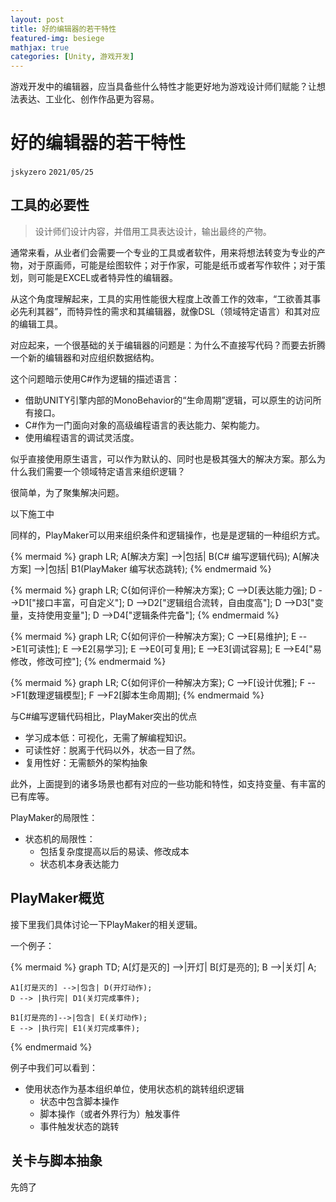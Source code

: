 ```yaml
---
layout: post
title: 好的编辑器的若干特性
featured-img: besiege
mathjax: true
categories: [Unity, 游戏开发]
---
```


游戏开发中的编辑器，应当具备些什么特性才能更好地为游戏设计师们赋能？让想法表达、工业化、创作作品更为容易。

<!--more-->

# 好的编辑器的若干特性
`jskyzero` `2021/05/25`


## 工具的必要性

> 设计师们设计内容，并借用工具表达设计，输出最终的产物。

通常来看，从业者们会需要一个专业的工具或者软件，用来将想法转变为专业的产物，对于原画师，可能是绘图软件；对于作家，可能是纸币或者写作软件；对于策划，则可能是EXCEL或者特异性的编辑器。

从这个角度理解起来，工具的实用性能很大程度上改善工作的效率，“工欲善其事必先利其器”，而特异性的需求和其编辑器，就像DSL（领域特定语言）和其对应的编辑工具。

对应起来，一个很基础的关于编辑器的问题是：为什么不直接写代码？而要去折腾一个新的编辑器和对应组织数据结构。

这个问题暗示使用C#作为逻辑的描述语言：

+ 借助UNITY引擎内部的MonoBehavior的“生命周期”逻辑，可以原生的访问所有接口。
+ C#作为一门面向对象的高级编程语言的表达能力、架构能力。
+ 使用编程语言的调试灵活度。

似乎直接使用原生语言，可以作为默认的、同时也是极其强大的解决方案。那么为什么我们需要一个领域特定语言来组织逻辑？

很简单，为了聚集解决问题。


以下施工中


同样的，PlayMaker可以用来组织条件和逻辑操作，也是是逻辑的一种组织方式。

{% mermaid %}
graph LR;
    A[解决方案] -->|包括| B(C# 编写逻辑代码);
    A[解决方案] -->|包括| B1(PlayMaker 编写状态跳转);
{% endmermaid %}

{% mermaid %}
graph LR;
    C{如何评价一种解决方案};
    C -->D[表达能力强];
    D -->D1["接口丰富，可自定义"];
    D -->D2["逻辑组合流转，自由度高"];
    D -->D3["变量，支持使用变量"];
    D -->D4["逻辑条件完备"];
{% endmermaid %}

{% mermaid %}
graph LR;
    C{如何评价一种解决方案};
    C -->E[易维护];
    E -->E1[可读性];
    E -->E2[易学习];
    E -->E0[可复用];
    E -->E3[调试容易];
    E -->E4["易修改，修改可控"];
{% endmermaid %}

{% mermaid %}
graph LR;
    C{如何评价一种解决方案};
    C -->F[设计优雅];
    F -->F1[数理逻辑模型];
    F -->F2[脚本生命周期];
{% endmermaid %}

与C#编写逻辑代码相比，PlayMaker突出的优点

+ 学习成本低：可视化，无需了解编程知识。
+ 可读性好：脱离于代码以外，状态一目了然。
+ 复用性好：无需额外的架构抽象

此外，上面提到的诸多场景也都有对应的一些功能和特性，如支持变量、有丰富的已有库等。

PlayMaker的局限性：

+ 状态机的局限性：
  + 包括复杂度提高以后的易读、修改成本
  + 状态机本身表达能力


## PlayMaker概览

接下里我们具体讨论一下PlayMaker的相关逻辑。

一个例子：

{% mermaid %}
graph TD;
    A[灯是灭的] -->|开灯| B[灯是亮的];
    B -->|关灯| A;

    A1[灯是灭的] -->|包含| D(开灯动作);
    D --> |执行完| D1(关灯完成事件);
    
    B1[灯是亮的]-->|包含| E(关灯动作);
    E --> |执行完| E1(关灯完成事件);
{% endmermaid %}

例子中我们可以看到：

+ 使用状态作为基本组织单位，使用状态机的跳转组织逻辑
  + 状态中包含脚本操作
  + 脚本操作（或者外界行为）触发事件
  + 事件触发状态的跳转

<!-- ### 教程：灯的开关

+ 状态
+ 事件
+ 状态机的跳转
+ 操作：GUI组件（点击）
+ 事件


### 教程：宝箱的开关

+ 过渡状态
+ 操作：动画播放

### 教程：触发器

+ 触发器
+ 触发器脚本，事件
+ 操作：GUI TEXT

### 尝试：自定义脚本

+ 模板
+ 注释 -->


## 关卡与脚本抽象

先鸽了
